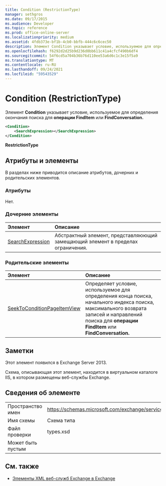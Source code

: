```yaml
---
title: Condition (RestrictionType)
manager: sethgros
ms.date: 09/17/2015
ms.audience: Developer
ms.topic: reference
ms.prod: office-online-server
ms.localizationpriority: medium
ms.assetid: 4fdb373e-bf1b-4cb0-bbfb-444c6c6cec50
description: Элемент Condition указывает условие, используемое для определения окончания поиска для операции FindItem или FindConversation.
ms.openlocfilehash: f6292d2d25b9d236d0bb611c41a4cfcf490b6df4
ms.sourcegitcommit: 54f6cd5a704b36b76d110ee53a6d6c1c3e15f5a9
ms.translationtype: MT
ms.contentlocale: ru-RU
ms.lasthandoff: 09/24/2021
ms.locfileid: "59543529"
---
```

# <a name="condition-restrictiontype"></a>Condition (RestrictionType)

Элемент **Condition** указывает условие, используемое для определения окончания поиска для **операции FindItem** или **FindConversation.** 
  
```XML
<Condition>
    <SearchExpression></SearchExpression>
</Condition>
```

 **RestrictionType**
## <a name="attributes-and-elements"></a>Атрибуты и элементы

В разделах ниже приводится описание атрибутов, дочерних и родительских элементов.
  
### <a name="attributes"></a>Атрибуты

Нет.
  
### <a name="child-elements"></a>Дочерние элементы

|**Элемент**|**Описание**|
|:-----|:-----|
|[SearchExpression](searchexpression.md) <br/> |Абстрактный элемент, представляюющий замещающий элемент в пределах ограничения.  <br/> |
   
### <a name="parent-elements"></a>Родительские элементы

|**Элемент**|**Описание**|
|:-----|:-----|
|[SeekToConditionPageItemView](seektoconditionpageitemview.md) <br/> |Определяет условие, используемое для определения конца поиска, начального индекса поиска, максимального возврата записей и направлений поиска для **операции FindItem** или **FindConversation.**  <br/> |
   
## <a name="remarks"></a>Заметки

Этот элемент появился в Exchange Server 2013.
  
Схема, описывающая этот элемент, находится в виртуальном каталоге IIS, в котором размещены веб-службы Exchange.
  
## <a name="element-information"></a>Сведения об элементе

|||
|:-----|:-----|
|Пространство имен  <br/> |https://schemas.microsoft.com/exchange/services/2006/types  <br/> |
|Имя схемы  <br/> |Схема типа  <br/> |
|Файл проверки  <br/> |types.xsd  <br/> |
|Может быть пустым  <br/> ||
   
## <a name="see-also"></a>См. также



- [Элементы XML веб-служб Exchange в Exchange](ews-xml-elements-in-exchange.md)

